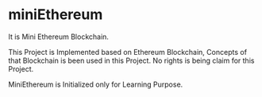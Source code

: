 # miniEthereum
It is Mini Ethereum Blockchain. 

This Project is Implemented based on Ethereum Blockchain, Concepts of that Blockchain is been used in this Project. No rights is being claim for this Project.

MiniEthereum is Initialized only for Learning Purpose.
